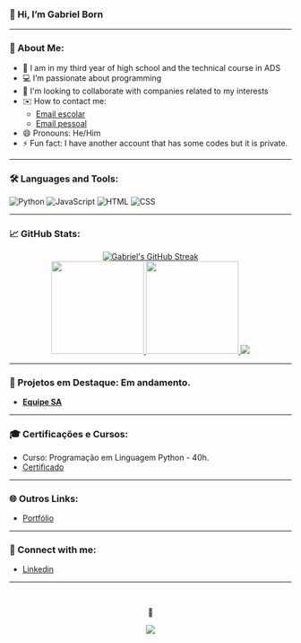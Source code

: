 ### 👋 Hi, I’m Gabriel Born

---

### 👀 About Me:
- 🏫 I am in my third year of high school and the technical course in ADS
- 💻 I’m passionate about programming
- 🎯 I'm looking to collaborate with companies related to my interests
- ✉️ How to contact me: 
  - [Email escolar](mailto:gabriel_born@estudante.sesisenai.org.br)
  - [Email pessoal](mailto:gabrielborn1111@gmail.com)
- 😄 Pronouns: He/Him
- ⚡ Fun fact: I have another account that has some codes but it is private.

---

### 🛠️ Languages and Tools:

![Python](https://img.shields.io/badge/-Python-05122A?style=flat&logo=python) 
![JavaScript](https://img.shields.io/badge/-JavaScript-05122A?style=flat&logo=javascript)
![HTML](https://img.shields.io/badge/-HTML-05122A?style=flat&logo=html5)
![CSS](https://img.shields.io/badge/-CSS-05122A?style=flat&logo=css3)

---

### 📈 GitHub Stats:

<div align="center">
    <a href="https://github.com/Gabrielb0rn">
      <img src="https://github-readme-streak-stats.herokuapp.com/?user=Gabrielb0rn&theme=tokyonight" alt="Gabriel's GitHub Streak" />
       <br>
        <img height="165em" src="https://github-readme-stats.vercel.app/api/top-langs/?username=Gabrielb0rn&layout=compact&langs_count=8&theme=tokyonight"/>
        <img height="165em" src="https://github-readme-stats.vercel.app/api?username=Gabrielb0rn&show_icons=true&theme=tokyonight&include_all_commits=true&count_private=true"/>
    </a>
  <a href="https://github.com/ryo-ma/github-profile-trophy"><img src="https://github-profile-trophy.vercel.app/?username=Gabrielb0rn&theme=onedark" /></a> 
</div>

---

### 🚀 Projetos em Destaque: Em andamento.

- [**Equipe SA**](https://github.com/Gabrielb0rn/EasyDesk.io)

---

### 🎓 Certificações e Cursos:

- Curso: Programação em Linguagem Python - 40h.
- [Certificado](https://5d1d8e34-bea7-4d4a-97f1-62b5fa0161f5.filesusr.com/ugd/c7505a_f346cbbc84d648fa911989c39de5f63e.pdf)

---

### 🌐 Outros Links:

- [Portfólio](https://gabrielborn5.wixsite.com/the-portf-lio---gabr)

---

### 🔗 Connect with me:

- [Linkedin](https://www.linkedin.com/in/gabriel-oliveira-born-88019b292/)

---

<div align="center">
<br><p align="centre"><b>👀</b></p>  
<p align="center"><img align="center" src="https://profile-counter.glitch.me/{Gabrielb0rn}/count.svg" /></p> 
<br></div>

<!--
hi :)
-->

